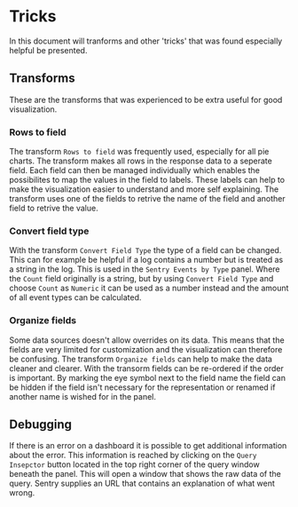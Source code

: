 # Tricks
In this document will tranforms and other 'tricks' that was found especially helpful be presented.

## Transforms
These are the transforms that was experienced to be extra useful for good visualization.

### Rows to field
The transform `Rows to field` was frequently used, especially for all pie charts. The transform makes all rows in the response data to a seperate field. Each field can then be managed individually which enables the possibilites to map the values in the field to labels. These labels can help to make the visualization easier to understand and more self explaining. The transform uses one of the fields to retrive the name of the field and another field to retrive the value.

### Convert field type
With the transform `Convert Field Type` the type of a field can be changed. This can for example be helpful if a log contains a number but is treated as a string in the log. This is used in the `Sentry Events by Type` panel. Where the `Count` field originally is a string, but by using `Convert Field Type` and choose `Count` as `Numeric` it can be used as a number instead and the amount of all event types can be calculated.

### Organize fields
Some data sources doesn't allow overrides on its data. This means that the fields are very limited for customization and the visualization can therefore be confusing. The transform `Organize fields` can help to make the data cleaner and clearer. With the transorm fields can be re-ordered if the order is important. By marking the eye symbol next to the field name the field can be hidden if the field isn't necessary for the representation or renamed if another name is wished for in the panel.

## Debugging
If there is an error on a dashboard it is possible to get additional information about the error. This information is reached by clicking on the `Query Insepctor` button located in the top right corner of the query window beneath the panel. This will open a window that shows the raw data of the query. Sentry supplies an URL that contains an explanation of what went wrong.
